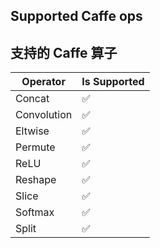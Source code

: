## Supported Caffe ops
## 支持的 Caffe 算子

| Operator | Is Supported |
|-------|------------------ |
| Concat |✅|
| Convolution |✅|
| Eltwise |✅|
| Permute |✅|
| ReLU |✅|
| Reshape |✅|
| Slice |✅|
| Softmax |✅|
| Split |✅|